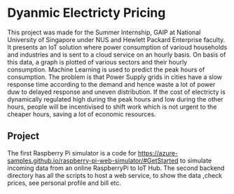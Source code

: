 # Dyanmic Electricty Pricing

This project was made for the Summer Internship, GAIP at National University of Singapore under NUS and Hewlett Packard Enterprise faculty. It presents an IoT solution where power consumption of varioud households and industries and is sent to a cloud service on an hourly basis. On basis of this data, a graph is plotted of various sectors and their hourly consumption. Machine Learning is used to predict the peak hours of consumption.
The problem is that Power Supply grids in cities have a slow response time according to the demand and hence waste a lot of power duw to delayed response and uneven distribution. If the cost of electricty is dynamically regulated high during the peak hours and low during the other hours, people will be incentivised to shift work which is not urgent to the cheaper hours, saving a lot of economic resources.


## Project

The first Raspberry Pi simulator is a code for https://azure-samples.github.io/raspberry-pi-web-simulator/#GetStarted to simulate incoming data from an online RaspberryPi to IoT Hub.
The second backend directory has all the scripts to host a web service, to show the data ,check prices, see personal profile and bill etc.
